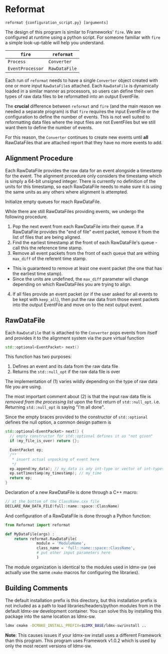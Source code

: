 # Reformat
```
reformat {configuration_script.py} [arguments]
```

The design of this program is similar to Frameworks' `fire`. 
We are configured at runtime using a python script.
For someone familiar with `fire` a simple look-up-table will help you understand.

`fire` | `reformat`
---|---
`Process` | `Converter`
`EventProcessor` | `RawDataFile`

Each run of `reformat` needs to have a single `Converter` object created with
one or more input `RawDataFile`s attached. Each `RawDataFile` is dynamically loaded
in a similar manner as processors, so users can define their own types of raw data files
to be reformatted into an output EventFile.

The **crucial** difference between `reformat` and `fire` 
(and the main reason we needed a separate program) is that
`fire` requires the input EventFile or the configuration to define
the number of events. This is not well suited to reformatting data files
where the input files are not EventFiles but we still want them to define the number of events.

For this reason, the `Converter` continues to create new events until **all** RawDataFiles that
are attached report that they have no more events to add.

## Alignment Procedure
Each RawDataFile provides the raw data for an event alongside a timestamp for the event.
The alignment procedure only considers the timestamp which is simply a 64-bit unsigned integer.
There is currently no definition of the units for this timestamp, so each RawDataFile needs
to make sure it is using the same units as any others where alignment is attempted.

Initialize empty queues for reach RawDataFile.

While there are still RawDataFiles providing events, we undergo the following procedure.
1. Pop the next event from each RawDataFile into their queue. If a RawDataFile provides the "end of file" event packet,
   remove it from the list of files that are being aligned.
2. Find the earliest timestamp at the front of each RawDataFile's queue - call this the reference time stamp.
3. Remove all event packets from the front of each queue that are withing `max_diff` of the referent time stamp.
  - This is guaranteed to remove at least one event packet (the one that has the earliest time stamp).
  - Since the units are undefined, the `max_diff` parameter will change depending on which RawDataFiles you are trying to align.
4. If all files provide an event packet (or if the user asked for all events to be kept with `keep_all`),
   then put the raw data from those event packets into the output EventFile and move on to the next output event.

## RawDataFile

Each `RawDataFile` that is attached to the `Converter` pops events from itself
and provides it to the alignment system via the pure virtual function
```cpp
std::optional<EventPacket> next()
```

This function has two purposes:

1. Defines an event and its data from the raw data file
2. Returns the `std::null_opt` if the raw data file is over

The implementation of (1) varies wildly depending on the type of raw data file you are using.

The most important comment about (2) is that the input raw data file is 
_removed from the processing list_ upon the first return of `std::null_opt`.
i.e. Returning `std::null_opt` is saying "I'm all done".

Since the empty braces provided to the constructor of `std::optional` defines the null option,
a common design pattern is
```cpp
std::optional<EventPacket> next() {
  // empty constructor for std::optional defines it as "not given"
  if (my_file_is_over) return {};

  EventPacket ep;
  /**
   * insert actual unpacking of event here
   */
  ep.append(my_data); // my_data is any int-type or vector of int-types
  ep.setTimestamp(my_timestamp); // my_time
  return ep;
}
```

Declaration of a new RawDataFile is done through a C++ macro:
```cpp
// at the bottom of the ClassName.cxx file
DECLARE_RAW_DATA_FILE(full::name::space::ClassName)
```

And configuration of a RawDataFile is done through a Python function:
```python
from Reformat import reformat

def MyDataFile(args) :
    return reformat.RawDataFile(
              module = 'ModuleName',
              class_name = 'full::name::space::ClassName',
              # put other input parameters here
              )
```

The module organization is identical to the modules used in ldmx-sw
(we actually use the same `cmake` macros for configuring the libraries).

## Building Comments
The default installation prefix is this directory,
but this installation prefix is not included as a path to load libraries/headers/python modules
from in the default ldmx-sw development container.
You can solve this by installing this package into the same location as ldmx-sw.
```bash
ldmx cmake -DCMAKE_INSTALL_PREFIX=$LDMX_BASE/ldmx-sw/install ..
```
**Note**: This causes issues if your ldmx-sw install uses a different Framework than this program.
This program uses Framework v1.0.2 which is used by only the most recent versions of ldmx-sw.
